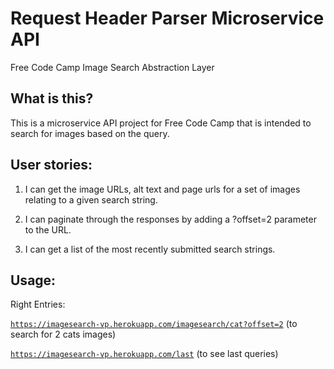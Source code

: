 # Request Header Parser Microservice API
Free Code Camp Image Search Abstraction Layer

## What is this?
This is a microservice API project for Free Code Camp that is intended to search for images based on the query.

## User stories:
1) I can get the image URLs, alt text and page urls for a set of images relating to a given search string.

2) I can paginate through the responses by adding a ?offset=2 parameter to the URL.

3) I can get a list of the most recently submitted search strings.

## Usage:

Right Entries:

[`https://imagesearch-vp.herokuapp.com/imagesearch/cat?offset=2`](https://imagesearch-vp.herokuapp.com/imagesearch/cat?offset=2) (to search for 2 cats images)

[`https://imagesearch-vp.herokuapp.com/last`](https://imagesearch-vp.herokuapp.com/last) (to see last queries)
